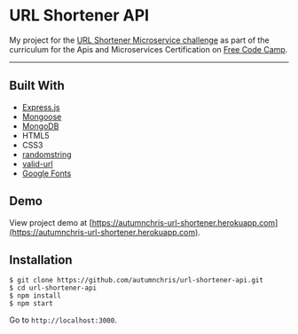 # URL Shortener API

My project for the [URL Shortener Microservice challenge](https://learn.freecodecamp.org/apis-and-microservices/apis-and-microservices-projects/url-shortener-microservice) as part of the curriculum for the Apis and Microservices Certification on [Free Code Camp](https://www.freecodecamp.org).

---

## Built With
* [Express.js](https://expressjs.com)
* [Mongoose](https://mongoosejs.com)
* [MongoDB](https://www.mongodb.com)
* HTML5
* CSS3
* [randomstring](https://github.com/klughammer/node-randomstring)
* [valid-url](https://github.com/ogt/valid-url)
* [Google Fonts](https://fonts.google.com)

## Demo

View project demo at [https://autumnchris-url-shortener.herokuapp.com](https://autumnchris-url-shortener.herokuapp.com).

## Installation

```
$ git clone https://github.com/autumnchris/url-shortener-api.git
$ cd url-shortener-api
$ npm install
$ npm start
```

Go to `http://localhost:3000`.
